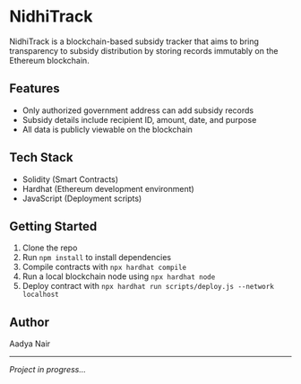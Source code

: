 # NidhiTrack

NidhiTrack is a blockchain-based subsidy tracker that aims to bring transparency to subsidy distribution by storing records immutably on the Ethereum blockchain.

## Features

- Only authorized government address can add subsidy records
- Subsidy details include recipient ID, amount, date, and purpose
- All data is publicly viewable on the blockchain

## Tech Stack

- Solidity (Smart Contracts)
- Hardhat (Ethereum development environment)
- JavaScript (Deployment scripts)

## Getting Started

1. Clone the repo  
2. Run `npm install` to install dependencies  
3. Compile contracts with `npx hardhat compile`  
4. Run a local blockchain node using `npx hardhat node`  
5. Deploy contract with `npx hardhat run scripts/deploy.js --network localhost`




## Author

Aadya Nair

---

*Project in progress...*
